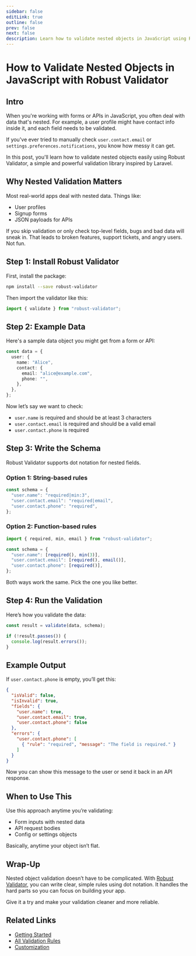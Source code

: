 ```yaml
---
sidebar: false
editLink: true
outline: false
prev: false
next: false
description: Learn how to validate nested objects in JavaScript using Robust Validator. A simple and practical guide for forms and API data.
---
```


# How to Validate Nested Objects in JavaScript with Robust Validator

## Intro

When you're working with forms or APIs in JavaScript, you often deal with data that's nested. For example, a user profile might have contact info inside it, and each field needs to be validated.

If you've ever tried to manually check `user.contact.email` or `settings.preferences.notifications`, you know how messy it can get.

In this post, you'll learn how to validate nested objects easily using Robust Validator, a simple and powerful validation library inspired by Laravel.

## Why Nested Validation Matters

Most real-world apps deal with nested data. Things like:

- User profiles
- Signup forms
- JSON payloads for APIs

If you skip validation or only check top-level fields, bugs and bad data will sneak in. That leads to broken features, support tickets, and angry users. Not fun.

## Step 1: Install Robust Validator

First, install the package:

```bash
npm install --save robust-validator
```

Then import the validator like this:

```ts
import { validate } from "robust-validator";
```

## Step 2: Example Data

Here's a sample data object you might get from a form or API:

```ts
const data = {
  user: {
    name: "Alice",
    contact: {
      email: "alice@example.com",
      phone: "",
    },
  },
};
```

Now let’s say we want to check:

- `user.name` is required and should be at least 3 characters
- `user.contact.email` is required and should be a valid email
- `user.contact.phone` is required

## Step 3: Write the Schema

Robust Validator supports dot notation for nested fields.

### Option 1: String-based rules

```ts
const schema = {
  "user.name": "required|min:3",
  "user.contact.email": "required|email",
  "user.contact.phone": "required",
};
```

### Option 2: Function-based rules

```ts
import { required, min, email } from "robust-validator";

const schema = {
  "user.name": [required(), min(3)],
  "user.contact.email": [required(), email()],
  "user.contact.phone": [required()],
};
```

Both ways work the same. Pick the one you like better.

## Step 4: Run the Validation

Here’s how you validate the data:

```ts
const result = validate(data, schema);

if (!result.passes()) {
  console.log(result.errors());
}
```

## Example Output

If `user.contact.phone` is empty, you’ll get this:

```json
{
  "isValid": false,
  "isInvalid": true,
  "fields": {
    "user.name": true,
    "user.contact.email": true,
    "user.contact.phone": false
  },
  "errors": {
    "user.contact.phone": [
      { "rule": "required", "message": "The field is required." }
    ]
  }
}
```

Now you can show this message to the user or send it back in an API response.

## When to Use This

Use this approach anytime you’re validating:

- Form inputs with nested data
- API request bodies
- Config or settings objects

Basically, anytime your object isn’t flat.

## Wrap-Up

Nested object validation doesn’t have to be complicated. With [Robust Validator](https://validator.axe-api.com), you can write clear, simple rules using dot notation. It handles the hard parts so you can focus on building your app.

Give it a try and make your validation cleaner and more reliable.

## Related Links

- [Getting Started](https://validator.axe-api.com/getting-started)
- [All Validation Rules](https://validator.axe-api.com/rules)
- [Customization](https://validator.axe-api.com/customization)
